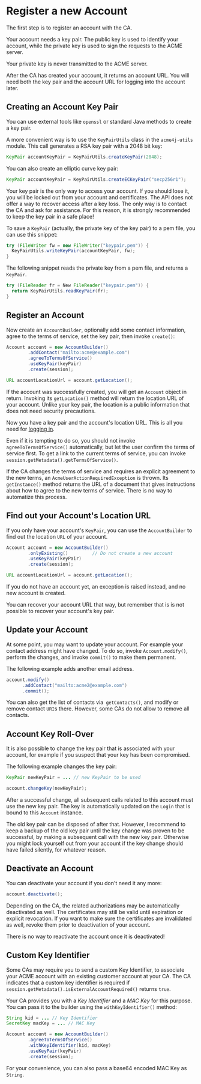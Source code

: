 # Register a new Account

The first step is to register an account with the CA.

Your account needs a key pair. The public key is used to identify your account, while the private key is used to sign the requests to the ACME server.

<div class="alert alert-info" role="alert">
Your private key is never transmitted to the ACME server.
</div>

After the CA has created your account, it returns an account URL. You will need both the key pair and the account URL for logging into the account later.

## Creating an Account Key Pair

You can use external tools like `openssl` or standard Java methods to create a key pair.

A more convenient way is to use the `KeyPairUtils` class in the `acme4j-utils` module. This call generates a RSA key pair with a 2048 bit key:

```java
KeyPair accountKeyPair = KeyPairUtils.createKeyPair(2048);
```

You can also create an elliptic curve key pair:

```java
KeyPair accountKeyPair = KeyPairUtils.createECKeyPair("secp256r1");
```

<div class="alert alert-danger" role="alert">
Your key pair is the only way to access your account. If you should lose it, you will be locked out from your account and certificates. The API does not offer a way to recover access after a key loss. The only way is to contact the CA and ask for assistance. For this reason, it is strongly recommended to keep the key pair in a safe place!
</div>

To save a `KeyPair` (actually, the private key of the key pair) to a pem file, you can use this snippet:

```java
try (FileWriter fw = new FileWriter("keypair.pem")) {
  KeyPairUtils.writeKeyPair(accountKeyPair, fw);
}
```

The following snippet reads the private key from a pem file, and returns a `KeyPair`.

```java
try (FileReader fr = New FileReader("keypair.pem")) {
  return KeyPairUtils.readKeyPair(fr);
}
```

## Register an Account

Now create an `AccountBuilder`, optionally add some contact information, agree to the terms of service, set the key pair, then invoke `create()`:

```java
Account account = new AccountBuilder()
        .addContact("mailto:acme@example.com")
        .agreeToTermsOfService()
        .useKeyPair(keyPair)
        .create(session);

URL accountLocationUrl = account.getLocation();
```

If the account was successfully created, you will get an `Account` object in return. Invoking its `getLocation()` method will return the location URL of your account. Unlike your key pair, the location is a public information that does not need security precautions.

Now you have a key pair and the account's location URL. This is all you need for [logging in](./login.html).

<div class="alert alert-info" role="alert">

Even if it is tempting to do so, you should not invoke `agreeToTermsOfService()` automatically, but let the user confirm the terms of service first. To get a link to the current terms of service, you can invoke `session.getMetadata().getTermsOfService()`.
</div>

If the CA changes the terms of service and requires an explicit agreement to the new terms, an `AcmeUserActionRequiredException` is thrown. Its `getInstance()` method returns the URL of a document that gives instructions about how to agree to the new terms of service. There is no way to automatize this process.

## Find out your Account's Location URL

If you only have your account's `KeyPair`, you can use the `AccountBuilder` to find out the location `URL` of your account.

```java
Account account = new AccountBuilder()
        .onlyExisting()         // Do not create a new account
        .useKeyPair(keyPair)
        .create(session);

URL accountLocationUrl = account.getLocation();
```

If you do not have an account yet, an exception is raised instead, and no new account is created.

You can recover your account URL that way, but remember that is is not possible to recover your account's key pair.

## Update your Account

At some point, you may want to update your account. For example your contact address might have changed. To do so, invoke `Account.modify()`, perform the changes, and invoke `commit()` to make them permanent.

The following example adds another email address.

```java
account.modify()
      .addContact("mailto:acme2@example.com")
      .commit();
```

You can also get the list of contacts via` getContacts()`, and modify or remove contact `URI`s there. However, some CAs do not allow to remove all contacts.

## Account Key Roll-Over

It is also possible to change the key pair that is associated with your account, for example if you suspect that your key has been compromised.

The following example changes the key pair:

```java
KeyPair newKeyPair = ... // new KeyPair to be used

account.changeKey(newKeyPair);
```

After a successful change, all subsequent calls related to this account must use the new key pair. The key is automatically updated on the `Login` that is bound to this `Account` instance.

The old key pair can be disposed of after that. However, I recommend to keep a backup of the old key pair until the key change was proven to be successful, by making a subsequent call with the new key pair. Otherwise you might lock yourself out from your account if the key change should have failed silently, for whatever reason.

## Deactivate an Account

You can deactivate your account if you don't need it any more:

```java
account.deactivate();
```

Depending on the CA, the related authorizations may be automatically deactivated as well. The certificates may still be valid until expiration or explicit revocation. If you want to make sure the certificates are invalidated as well, revoke them prior to deactivation of your account.

<div class="alert alert-danger" role="alert">

There is no way to reactivate the account once it is deactivated!
</div>

## Custom Key Identifier

Some CAs may require you to send a custom Key Identifier, to associate your ACME account with an existing customer account at your CA. The CA indicates that a custom key identifier is required if `session.getMetadata().isExternalAccountRequired()` returns `true`.

Your CA provides you with a _Key Identifier_ and a _MAC Key_ for this purpose. You can pass it to the builder using the `withKeyIdentifier()` method:

```java
String kid = ... // Key Identifier
SecretKey macKey = ... // MAC Key

Account account = new AccountBuilder()
        .agreeToTermsOfService()
        .withKeyIdentifier(kid, macKey)
        .useKeyPair(keyPair)
        .create(session);
```

For your convenience, you can also pass a base64 encoded MAC Key as `String`.
